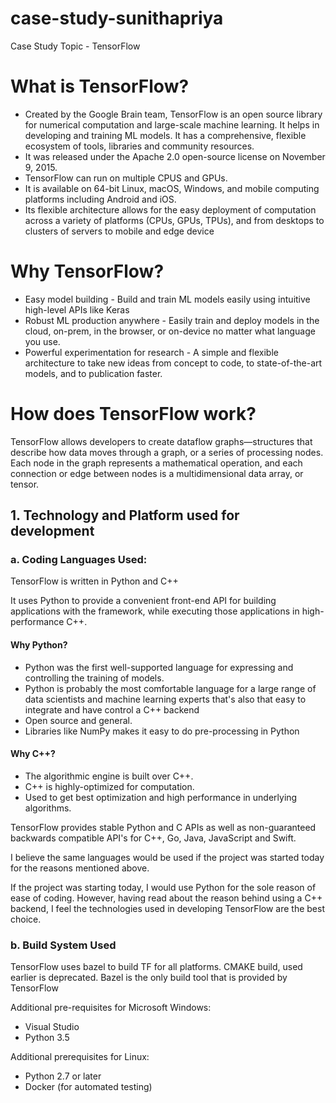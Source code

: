 # case-study-sunithapriya
Case Study Topic - TensorFlow

# What is TensorFlow?
* Created by the Google Brain team, TensorFlow is an open source library for numerical computation and large-scale machine learning.  It helps in developing and training ML models. It has a comprehensive, flexible ecosystem of tools, libraries and community resources.
* It was released under the Apache 2.0 open-source license on November 9, 2015. 
* TensorFlow can run on multiple CPUS and GPUs. 
* It is available on 64-bit Linux, macOS, Windows, and mobile computing platforms including Android and iOS.
* Its flexible architecture allows for the easy deployment of computation across a variety of platforms (CPUs, GPUs, TPUs), and from desktops to clusters of servers to mobile and edge device

# Why TensorFlow?
* Easy model building - Build and train ML models easily using intuitive high-level APIs like Keras
* Robust ML production anywhere - Easily train and deploy models in the cloud, on-prem, in the browser, or on-device no matter what language you use.
*	Powerful experimentation for research - A simple and flexible architecture to take new ideas from concept to code, to state-of-the-art models, and to publication faster.

# How does TensorFlow work?
TensorFlow allows developers to create dataflow graphs—structures that describe how data moves through a graph, or a series of processing nodes. Each node in the graph represents a mathematical operation, and each connection or edge between nodes is a multidimensional data array, or tensor.

## 1. Technology and Platform used for development
### a. Coding Languages Used: 
TensorFlow is written in Python and C++

It uses Python to provide a convenient front-end API for building applications with the framework, while executing those applications in high-performance C++.

#### Why Python?
* Python was the first well-supported language for expressing and controlling the training of models. 
* Python is probably the most comfortable language for a large range of data scientists and machine learning experts that's also that easy to integrate and have control a C++ backend
* Open source and general.
* Libraries like NumPy makes it easy to do pre-processing in Python

#### Why C++?
* The algorithmic engine is built over C++.
* C++ is highly-optimized for computation.
* Used to get best optimization and high performance in underlying algorithms.

TensorFlow provides stable Python and C APIs as well as non-guaranteed backwards compatible API's for C++, Go, Java, JavaScript and Swift.

I believe the same languages would be used if the project was started today for the reasons mentioned above. 

If the project was starting today, I would use Python for the sole reason of ease of coding. However, having read about the reason behind using a C++ backend, I feel the technologies used in developing TensorFlow are the best choice.

### b. Build System Used
TensorFlow uses  bazel to build TF for all platforms. CMAKE build, used earlier is deprecated. Bazel is the only build tool that is provided by TensorFlow

Additional pre-requisites for Microsoft Windows:
* Visual Studio 
*	Python 3.5

Additional prerequisites for Linux:
* Python 2.7 or later
*	Docker (for automated testing)

